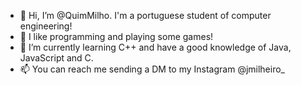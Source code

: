 - 👋 Hi, I’m @QuimMilho. I'm a portuguese student of computer engineering!
- 👀 I like programming and playing some games!
- 🌱 I’m currently learning C++ and have a good knowledge of Java, JavaScript and C.
- 📫 You can reach me sending a DM to my Instagram @jmilheiro_
